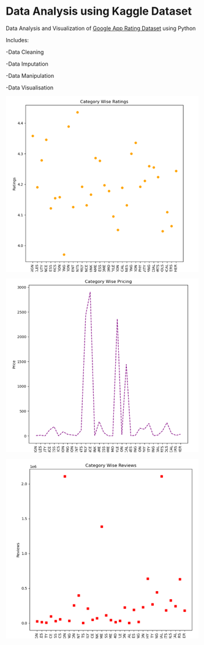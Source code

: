 # Data Analysis using Kaggle Dataset
Data Analysis and Visualization of [Google App Rating Dataset](https://www.kaggle.com/lava18/google-play-store-apps) using Python

Includes:

-Data Cleaning

-Data Imputation 

-Data Manipulation 

-Data Visualisation

![](docs/1.PNG)


![](docs/2.PNG)


![](docs/3.PNG)